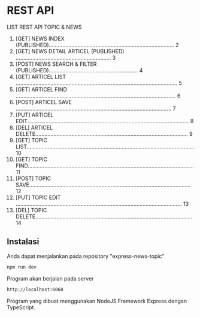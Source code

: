 # REST API

LIST REST API TOPIC & NEWS
1. [GET] NEWS INDEX (PUBLISHED)................................................................................... 2
2. [GET] NEWS DETAIL ARTICEL (PUBLISHED) ............................................................... 3
3. [POST] NEWS SEARCH & FILTER (PUBLISHED)........................................................... 4
4. [GET] ARTICEL LIST ........................................................................................................... 5
5. [GET] ARTICEL FIND .......................................................................................................... 6
6. [POST] ARTICEL SAVE ....................................................................................................... 7
7. [PUT] ARTICEL EDIT........................................................................................................... 8
8. [DEL] ARTICEL DELETE..................................................................................................... 9
9. [GET] TOPIC LIST............................................................................................................... 10
10. [GET] TOPIC FIND.............................................................................................................. 11
11. [POST] TOPIC SAVE........................................................................................................... 12
12. [PUT] TOPIC EDIT .............................................................................................................. 13
13. [DEL] TOPIC DELETE........................................................................................................ 14

## Instalasi

Anda dapat menjalankan pada repository "express-news-topic"

```sh
npm run dev
```
Program akan berjalan pada server
```sh
http://localhost:6060
```
Program yang dibuat menggunakan NodeJS Framework Express dengan TypeScript.

